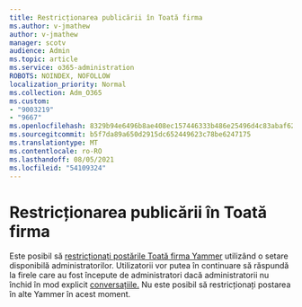 ```yaml
---
title: Restricționarea publicării în Toată firma
ms.author: v-jmathew
author: v-jmathew
manager: scotv
audience: Admin
ms.topic: article
ms.service: o365-administration
ROBOTS: NOINDEX, NOFOLLOW
localization_priority: Normal
ms.collection: Adm_O365
ms.custom:
- "9003219"
- "9667"
ms.openlocfilehash: 8329b94e6496b8ae408ec157446333b486e25496d4c83abaf62bd22b9f8a1f3c
ms.sourcegitcommit: b5f7da89a650d2915dc652449623c78be6247175
ms.translationtype: MT
ms.contentlocale: ro-RO
ms.lasthandoff: 08/05/2021
ms.locfileid: "54109324"
---
```

# <a name="restrict-posting-to-all-company"></a>Restricționarea publicării în Toată firma

Este posibil să [restricționați postările Toată firma Yammer](https://support.microsoft.com/office/restrict-all-company-posts-in-yammer-3219d2ae-db15-4c9f-9dd2-28559ae39a97) utilizând o setare disponibilă administratorilor. Utilizatorii vor putea în continuare să răspundă la firele care au fost începute de administratori dacă administratorii nu închid în mod explicit [conversațiile.](https://support.microsoft.com/office/pin-close-and-report-conversations-in-yammer-62a5fbc2-ff1b-4418-9334-d2b4b17062cb) Nu este posibil să restricționați postarea în alte Yammer în acest moment.
